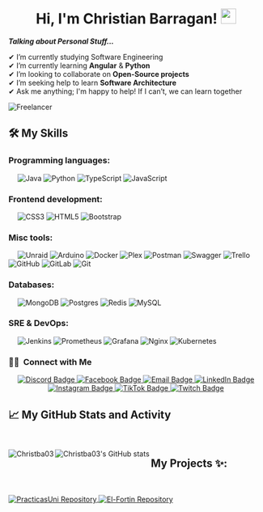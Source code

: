 <h1 align="center">
Hi, I'm Christian Barragan!
	<a href="https://github.com/Christba03" target="_self">
		<img src="https://media.giphy.com/media/hvRJCLFzcasrR4ia7z/giphy.gif" width="30">
	</a>
</h1>

***Talking about Personal Stuff...***

✔ I’m currently studying Software Engineering <br>
✔ I’m currently learning **Angular** & **Python**<br>
✔ I’m looking to collaborate on **Open-Source projects**<br>
✔ I’m seeking help to learn **Software Architecture**<br>
✔ Ask me anything; I'm happy to help! If I can’t, we can learn together<br>

![Freelancer](https://img.shields.io/badge/Freelancer-29B2FE?style=for-the-badge&logo=Freelancer&logoColor=white)

## 🛠️ My Skills

### Programming languages:
&emsp;
![Java](https://img.shields.io/badge/java-%23ED8B00.svg?style=for-the-badge&logo=openjdk&logoColor=white)
![Python](https://img.shields.io/badge/python-3670A0?style=for-the-badge&logo=python&logoColor=ffdd54)
![TypeScript](https://img.shields.io/badge/typescript-%23007ACC.svg?style=for-the-badge&logo=typescript&logoColor=white)
![JavaScript](https://img.shields.io/badge/javascript-%23323330.svg?style=for-the-badge&logo=javascript&logoColor=%23F7DF1E)

### Frontend development:
&emsp;
![CSS3](https://img.shields.io/badge/css3-%231572B6.svg?style=for-the-badge&logo=css3&logoColor=white)
![HTML5](https://img.shields.io/badge/html5-%23E34F26.svg?style=for-the-badge&logo=html5&logoColor=white)
![Bootstrap](https://img.shields.io/badge/bootstrap-%238511FA.svg?style=for-the-badge&logo=bootstrap&logoColor=white)

### Misc tools:
&emsp;
![Unraid](https://img.shields.io/badge/unraid-%23F15A2C.svg?style=for-the-badge&logo=unraid&logoColor=white)
![Arduino](https://img.shields.io/badge/-Arduino-00979D?style=for-the-badge&logo=Arduino&logoColor=white)
![Docker](https://img.shields.io/badge/docker-%230db7ed.svg?style=for-the-badge&logo=docker&logoColor=white)
![Plex](https://img.shields.io/badge/plex-%23E5A00D.svg?style=for-the-badge&logo=plex&logoColor=white)
![Postman](https://img.shields.io/badge/Postman-FF6C37?style=for-the-badge&logo=postman&logoColor=white)
![Swagger](https://img.shields.io/badge/-Swagger-%23Clojure?style=for-the-badge&logo=swagger&logoColor=white)
![Trello](https://img.shields.io/badge/Trello-%23026AA7.svg?style=for-the-badge&logo=Trello&logoColor=white)
![GitHub](https://img.shields.io/badge/github-%23121011.svg?style=for-the-badge&logo=github&logoColor=white)
![GitLab](https://img.shields.io/badge/gitlab-%23181717.svg?style=for-the-badge&logo=gitlab&logoColor=white)
![Git](https://img.shields.io/badge/git-%23F05033.svg?style=for-the-badge&logo=git&logoColor=white)

### Databases:
&emsp;
![MongoDB](https://img.shields.io/badge/MongoDB-%234ea94b.svg?style=for-the-badge&logo=mongodb&logoColor=white)
![Postgres](https://img.shields.io/badge/postgres-%23316192.svg?style=for-the-badge&logo=postgresql&logoColor=white)
![Redis](https://img.shields.io/badge/redis-%23DD0031.svg?style=for-the-badge&logo=redis&logoColor=white)
![MySQL](https://img.shields.io/badge/mysql-4479A1.svg?style=for-the-badge&logo=mysql&logoColor=white)

### SRE & DevOps:
&emsp;
![Jenkins](https://img.shields.io/badge/jenkins-%232C5263.svg?style=for-the-badge&logo=jenkins&logoColor=white)
![Prometheus](https://img.shields.io/badge/Prometheus-E6522C?style=for-the-badge&logo=Prometheus&logoColor=white)
![Grafana](https://img.shields.io/badge/grafana-%23F46800.svg?style=for-the-badge&logo=grafana&logoColor=white)
![Nginx](https://img.shields.io/badge/nginx-%23009639.svg?style=for-the-badge&logo=nginx&logoColor=white)
![Kubernetes](https://img.shields.io/badge/kubernetes-%23326ce5.svg?style=for-the-badge&logo=kubernetes&logoColor=white)

### 🤝🏻 &nbsp;Connect with Me

<p align="center">
  <a href="https://adityakanoi2001.wordpress.com" target="_blank">
    <img src="https://img.shields.io/badge/Discord-%235865F2.svg?style=for-the-badge&logo=discord&logoColor=white" alt="Discord Badge" />
  </a>
  <a href="https://www.facebook.com/profile.php?id=100008728234917" target="_blank">
    <img src="https://img.shields.io/badge/Facebook-%231877F2.svg?style=for-the-badge&logo=Facebook&logoColor=white" alt="Facebook Badge" />
  </a>
  <a href="mailto:adityakanoiofficial@gmail.com" target="_blank">
    <img src="https://img.shields.io/badge/Email-%23D14836.svg?style=for-the-badge&logo=Gmail&logoColor=white" alt="Email Badge" />
  </a>
  <a href="https://www.linkedin.com/in/ask2001/" target="_blank">
    <img src="https://img.shields.io/badge/LinkedIn-%230077B5.svg?style=for-the-badge&logo=linkedin&logoColor=white" alt="LinkedIn Badge" />
  </a>
  <a href="https://www.instagram.com/aditya_kanoi123/" target="_blank">
    <img src="https://img.shields.io/badge/Instagram-%23E4405F.svg?style=for-the-badge&logo=Instagram&logoColor=white" alt="Instagram Badge" />
  </a>
  <a href="https://www.tiktok.com/" target="_blank">
    <img src="https://img.shields.io/badge/TikTok-%23000000.svg?style=for-the-badge&logo=TikTok&logoColor=white" alt="TikTok Badge" />
  </a>
  <a href="https://www.twitch.tv/" target="_blank">
    <img src="https://img.shields.io/badge/Twitch-%239146FF.svg?style=for-the-badge&logo=Twitch&logoColor=white" alt="Twitch Badge" />
  </a>
</p>

## 📈 My GitHub Stats and Activity
&emsp;

<p><img align="left" src="https://github-readme-stats.vercel.app/api/top-langs?username=Christba03&show_icons=true&theme=dark&locale=en&layout=compact" alt="Christba03" /></p>
<p><img align="left" src="https://github-readme-stats.vercel.app/api?username=Christba03&show_icons=true&title_color=ffc857&icon_color=8ac926&text_color=daf7dc&bg_color=151515&hide=stars" alt="Christba03's GitHub stats" /></p>

## My Projects ✨:
&emsp;

<a href="https://github.com/Christba03/PracticasUni">
  <img align="center" src="https://github-readme-stats.vercel.app/api/pin/?username=Christba03&repo=PracticasUni&theme=tokyonight" alt="PracticasUni Repository" />
</a>

<a href="https://github.com/Christba03/El-Fortin">
  <img align="center" src="https://github-readme-stats.vercel.app/api/pin/?username=Christba03&repo=El-Fortin&theme=tokyonight" alt="El-Fortin Repository" />
</a>
